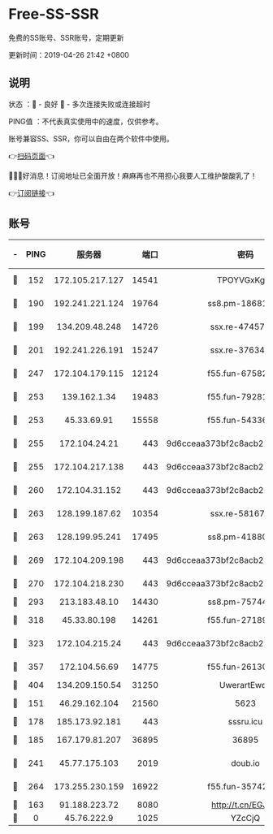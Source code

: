 # Free-SS-SSR

免费的SS账号、SSR账号，定期更新

更新时间：2019-04-26 21:42 +0800

## 说明

状态     ：🙂 - 良好 🙁 - 多次连接失败或连接超时

PING值   ：不代表真实使用中的速度，仅供参考。

账号兼容SS、SSR，你可以自由在两个软件中使用。

👉[扫码页面](https://liesauer.github.io/Free-SS-SSR/)👈

🎉🎉🎉好消息！订阅地址已全面开放！麻麻再也不用担心我要人工维护酸酸乳了！

👉[订阅链接](https://www.liesauer.net/yogurt/subscribe?ACCESS_TOKEN=DAYxR3mMaZAsaqUb)👈

## 账号

|-|PING|服务器|端口|密码|加密方式|区域|
|:----:|:----:|:-----:|-----:|:----:|:----:|:----:|
|🙂|152|172.105.217.127|14541|TPOYVGxKglpi|aes-256-cfb|JP|
|🙂|190|192.241.221.124|19764|ss8.pm-18681063|aes-256-cfb|US|
|🙂|199|134.209.48.248|14726|ssx.re-47457092|aes-256-cfb|US|
|🙂|201|192.241.226.191|15247|ssx.re-37634241|aes-256-cfb|US|
|🙂|247|172.104.179.115|12124|f55.fun-67582155|aes-256-cfb|SG|
|🙂|253|139.162.1.34|19483|f55.fun-79281835|aes-256-cfb|SG|
|🙂|253|45.33.69.91|15558|f55.fun-54336919|aes-256-cfb|US|
|🙂|255|172.104.24.21|443|9d6cceaa373bf2c8acb22e60b6a58be6|aes-256-cfb|US|
|🙂|255|172.104.217.138|443|9d6cceaa373bf2c8acb22e60b6a58be6|aes-256-cfb|US|
|🙂|260|172.104.31.152|443|9d6cceaa373bf2c8acb22e60b6a58be6|aes-256-cfb|US|
|🙂|263|128.199.187.62|10354|ssx.re-58167399|aes-256-cfb|SG|
|🙂|263|128.199.95.241|17495|ss8.pm-41880912|aes-256-cfb|SG|
|🙂|269|172.104.209.198|443|9d6cceaa373bf2c8acb22e60b6a58be6|aes-256-cfb|US|
|🙂|270|172.104.218.230|443|9d6cceaa373bf2c8acb22e60b6a58be6|aes-256-cfb|US|
|🙂|293|213.183.48.10|14430|ss8.pm-75744161|rc4-md5|RU|
|🙂|318|45.33.80.198|14261|f55.fun-27189216|aes-256-cfb|US|
|🙂|323|172.104.215.24|443|9d6cceaa373bf2c8acb22e60b6a58be6|aes-256-cfb|US|
|🙂|357|172.104.56.69|14775|f55.fun-26130837|aes-256-cfb|SG|
|🙂|404|134.209.150.54|31250|UwerartEwqe|chacha20|IN|
|🙂|151|46.29.162.104|21560|5623|aes-128-ctr|RU|
|🙂|178|185.173.92.181|443|sssru.icu|rc4-md5|RU|
|🙂|185|167.179.81.207|36895|36895|aes-256-cfb|JP|
|🙂|241|45.77.175.103|2019|doub.io|aes-128-ctr|SG|
|🙂|264|173.255.230.159|16922|f55.fun-35742732|aes-256-cfb|US|
|🙁|163|91.188.223.72|8080|http://t.cn/EGJIyrl|rc4-md5|RU|
|🙁|0|45.76.222.9|1025|YZcCjQ|rc4-md5|JP|
